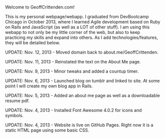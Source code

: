Welcome to GeoffCrittenden.com!

This is my personal webpage/webapp. I graduated from DevBootcamp Chicago in October 2013, where I learned Agile development based on Ruby on Rails and JavaScript (as well as a LOT of other stuff). I am using this webapp to not only be my little corner of the web, but also to keep practicing my skills and expand into others. As I add technologies/features, they will be detailed below.

UPDATE: Nov. 12, 2013 - 
  Moved domain back to about.me/GeoffCrittenden.

UPDATE: Nov. 11, 2013 - 
  Reinstated the text on the About Me page.

UPDATE: Nov. 9, 2013 -
  Minor tweaks and added a countup timer.

UPDATE: Nov. 6, 2013 - 
  Launched blog on tumblr and linked to site.  At some point I will create my own blog app in Rails.

UPDATE: Nov. 5, 2013 - 
  Added an about me page as well as a downloadable resume pdf.

UPDATE: Nov. 4, 2013 - 
  Installed Font Awesome 4.0.2 for icons and symbols.

UPDATE: Nov. 4, 2013 - 
  Website is live on GitHub Pages.  Right now it is a static HTML page using some basic CSS.
